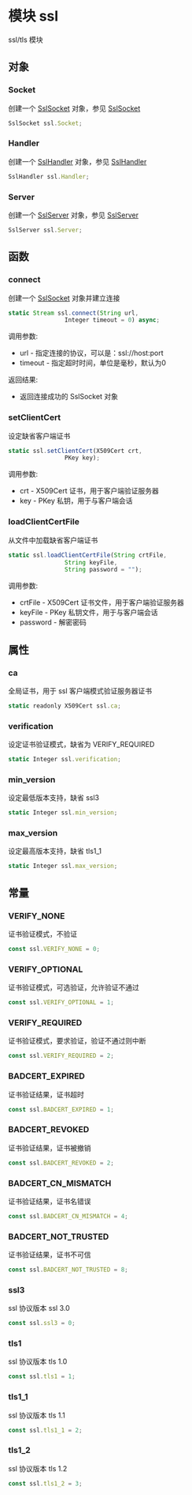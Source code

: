 # 模块 ssl
ssl/tls 模块

## 对象
        
### Socket
创建一个 [SslSocket](../../object/ifs/SslSocket.md) 对象，参见 [SslSocket](../../object/ifs/SslSocket.md)
```JavaScript
SslSocket ssl.Socket;
```

### Handler
创建一个 [SslHandler](../../object/ifs/SslHandler.md) 对象，参见 [SslHandler](../../object/ifs/SslHandler.md)
```JavaScript
SslHandler ssl.Handler;
```

### Server
创建一个 [SslServer](../../object/ifs/SslServer.md) 对象，参见 [SslServer](../../object/ifs/SslServer.md)
```JavaScript
SslServer ssl.Server;
```

## 函数
        
### connect
创建一个 [SslSocket](../../object/ifs/SslSocket.md) 对象并建立连接
```JavaScript
static Stream ssl.connect(String url,
                Integer timeout = 0) async;
```

调用参数:
* url - 指定连接的协议，可以是：ssl://host:port
* timeout - 指定超时时间，单位是毫秒，默认为0

返回结果:
* 返回连接成功的 SslSocket 对象

### setClientCert
设定缺省客户端证书
```JavaScript
static ssl.setClientCert(X509Cert crt,
                PKey key);
```

调用参数:
* crt - X509Cert 证书，用于客户端验证服务器
* key - PKey 私钥，用于与客户端会话

### loadClientCertFile
从文件中加载缺省客户端证书
```JavaScript
static ssl.loadClientCertFile(String crtFile,
                String keyFile,
                String password = "");
```

调用参数:
* crtFile - X509Cert 证书文件，用于客户端验证服务器
* keyFile - PKey 私钥文件，用于与客户端会话
* password - 解密密码

## 属性
        
### ca
全局证书，用于 ssl 客户端模式验证服务器证书
```JavaScript
static readonly X509Cert ssl.ca;
```

### verification
设定证书验证模式，缺省为 VERIFY_REQUIRED
```JavaScript
static Integer ssl.verification;
```

### min_version
设定最低版本支持，缺省 ssl3
```JavaScript
static Integer ssl.min_version;
```

### max_version
设定最高版本支持，缺省 tls1_1
```JavaScript
static Integer ssl.max_version;
```

## 常量
        
### VERIFY_NONE
证书验证模式，不验证
```JavaScript
const ssl.VERIFY_NONE = 0;
```

### VERIFY_OPTIONAL
证书验证模式，可选验证，允许验证不通过
```JavaScript
const ssl.VERIFY_OPTIONAL = 1;
```

### VERIFY_REQUIRED
证书验证模式，要求验证，验证不通过则中断
```JavaScript
const ssl.VERIFY_REQUIRED = 2;
```

### BADCERT_EXPIRED
证书验证结果，证书超时
```JavaScript
const ssl.BADCERT_EXPIRED = 1;
```

### BADCERT_REVOKED
证书验证结果，证书被撤销
```JavaScript
const ssl.BADCERT_REVOKED = 2;
```

### BADCERT_CN_MISMATCH
证书验证结果，证书名错误
```JavaScript
const ssl.BADCERT_CN_MISMATCH = 4;
```

### BADCERT_NOT_TRUSTED
证书验证结果，证书不可信
```JavaScript
const ssl.BADCERT_NOT_TRUSTED = 8;
```

### ssl3
ssl 协议版本 ssl 3.0
```JavaScript
const ssl.ssl3 = 0;
```

### tls1
ssl 协议版本 tls 1.0
```JavaScript
const ssl.tls1 = 1;
```

### tls1_1
ssl 协议版本 tls 1.1
```JavaScript
const ssl.tls1_1 = 2;
```

### tls1_2
ssl 协议版本 tls 1.2
```JavaScript
const ssl.tls1_2 = 3;
```

